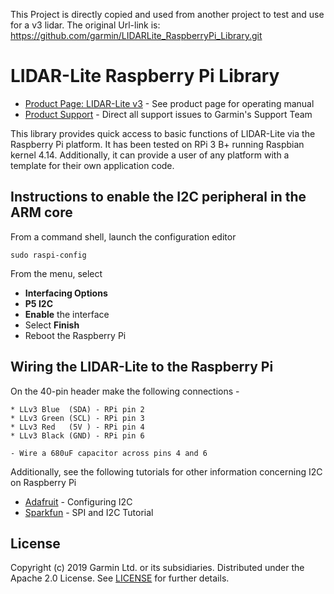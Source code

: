 This Project is directly copied and used from another project to test and use for a v3 lidar.
The original Url-link is: https://github.com/garmin/LIDARLite_RaspberryPi_Library.git


# LIDAR-Lite Raspberry Pi Library

* [Product Page: LIDAR-Lite v3](https://buy.garmin.com/en-US/US/p/557294) - See product page for operating manual
* [Product Support](https://support.garmin.com/) - Direct all support issues to Garmin's Support Team

This library provides quick access to basic functions of LIDAR-Lite
via the Raspberry Pi platform. It has been tested on RPi 3 B+ running
Raspbian kernel 4.14. Additionally, it can provide a user of any
platform with a template for their own application code.


## Instructions to enable the I2C peripheral in the ARM core
From a command shell, launch the configuration editor
```
sudo raspi-config
```
From the menu, select
* **Interfacing Options**
* **P5  I2C**
* **Enable** the interface
* Select **Finish**
* Reboot the Raspberry Pi


## Wiring the LIDAR-Lite to the Raspberry Pi
On the 40-pin header make the following connections -
```
* LLv3 Blue  (SDA) - RPi pin 2
* LLv3 Green (SCL) - RPi pin 3
* LLv3 Red   (5V ) - RPi pin 4
* LLv3 Black (GND) - RPi pin 6

- Wire a 680uF capacitor across pins 4 and 6
```

Additionally, see the following tutorials for other information concerning I2C on Raspberry Pi
* [Adafruit](https://learn.adafruit.com/adafruits-raspberry-pi-lesson-4-gpio-setup/configuring-i2c) - Configuring I2C
* [Sparkfun](https://learn.sparkfun.com/tutorials/raspberry-pi-spi-and-i2c-tutorial) - SPI and I2C Tutorial


## License
Copyright (c) 2019 Garmin Ltd. or its subsidiaries. Distributed under the Apache 2.0 License.
See [LICENSE](LICENSE) for further details.
